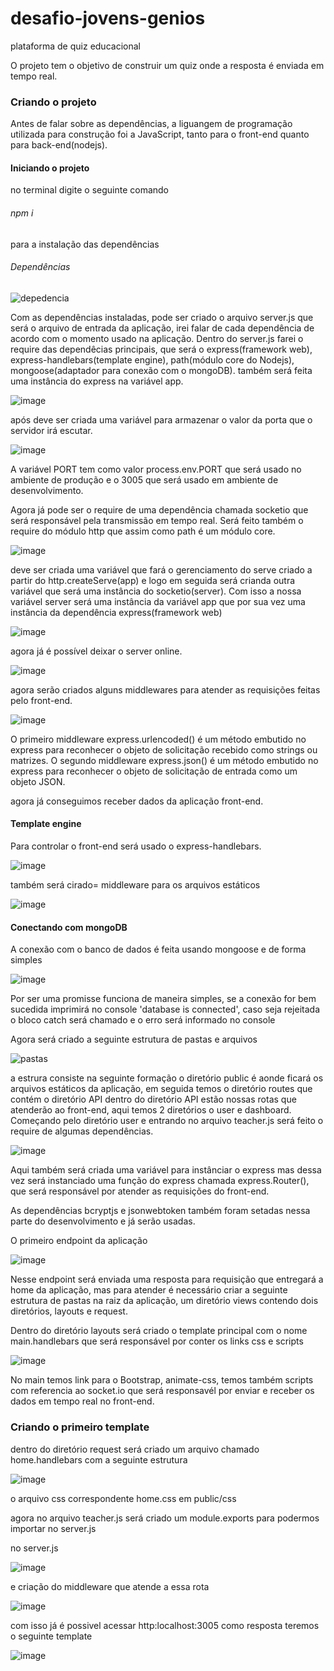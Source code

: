 # desafio-jovens-genios
plataforma de quiz educacional

O projeto tem o objetivo de construir um quiz onde a resposta é enviada em tempo real.

### Criando o projeto

Antes de falar sobre as dependências, a liguangem de programação utilizada para construção foi a JavaScript, tanto para o front-end quanto para back-end(nodejs). 

#### Iniciando o projeto 

no terminal digite o seguinte comando
###### npm i 
para a instalação das dependências 

###### Dependências
  
![depedencia](https://user-images.githubusercontent.com/47647868/136078129-c65d5721-8e11-4a06-859b-ac2ea89c7cdd.png)

Com as dependências instaladas, pode ser criado o arquivo server.js que será o arquivo de entrada da aplicação,
irei falar de cada dependência de acordo com o momento usado na aplicação.
Dentro do server.js farei o require das dependêcias principais, que será o express(framework web), express-handlebars(template engine), path(módulo core do Nodejs), mongoose(adaptador para conexão com o mongoDB). também será feita uma instância do express na variável app. 

![image](https://user-images.githubusercontent.com/47647868/136086614-a2fbeaf7-1f93-4627-894b-1f6239957fc8.png)

após deve ser criada uma variável para armazenar o valor da porta que o servidor irá escutar.

![image](https://user-images.githubusercontent.com/47647868/136087682-51f6b51b-a029-4613-84dd-761fccae8d93.png)

A variável PORT tem como valor process.env.PORT que será usado no ambiente de produção e o 3005 que será usado em ambiente de desenvolvimento.

Agora já pode ser o require de uma dependência chamada socketio que será responsável pela transmissão em tempo real. Será feito também o require do módulo http que assim como path é um módulo core.

![image](https://user-images.githubusercontent.com/47647868/136089246-7d474c54-cfde-4ad1-8afa-fc156d63ac11.png)

deve ser criada uma variável que fará o gerenciamento do serve criado a partir do http.createServe(app) e logo em seguida será crianda outra variável que será uma instância do socketio(server). Com isso a nossa variável server será uma instância da variável app que por sua vez uma instância da dependência express(framework web)

![image](https://user-images.githubusercontent.com/47647868/136093421-437b74e3-2668-42e5-b738-f75215860324.png)

agora já é possível deixar o server online.

![image](https://user-images.githubusercontent.com/47647868/136093907-b11e54cf-f54c-4f19-889e-ffd25745cef1.png)

agora serão criados alguns middlewares para atender as requisições feitas pelo front-end. 

![image](https://user-images.githubusercontent.com/47647868/136094629-edb4b775-8beb-49e8-88ad-a98d044e14e8.png)

O primeiro middleware express.urlencoded() é um método embutido no express para reconhecer o objeto de solicitação recebido como strings ou matrizes.
O segundo middleware express.json()  é um método embutido no express para reconhecer o objeto de solicitação de entrada como um objeto JSON.

agora já conseguimos receber dados da aplicação front-end.

#### Template engine 
Para controlar o front-end será usado o express-handlebars.

![image](https://user-images.githubusercontent.com/47647868/136095859-fe0cbe1c-9283-4e8d-8698-6fb4a92d0e7a.png)

também será cirado= middleware para os arquivos estáticos 

![image](https://user-images.githubusercontent.com/47647868/136096042-ce278cd2-3d2b-4708-a1a7-b2560bf3ef06.png)

#### Conectando com mongoDB
A conexão com o banco de dados é feita usando mongoose e de forma simples 

![image](https://user-images.githubusercontent.com/47647868/136096524-986569e8-5066-4427-b093-7e15d1b54fef.png)

Por ser uma promisse funciona de maneira simples, se a conexão for bem sucedida imprimirá no console 'database is connected', caso seja rejeitada o bloco catch será chamado e o erro será informado no console

Agora será criado a seguinte estrutura de pastas e arquivos

![pastas](https://user-images.githubusercontent.com/47647868/136102185-8ec2af16-f568-4d9b-9c72-394be47c54c4.png)

a estrura consiste na seguinte formação o diretório public é aonde ficará os arquivos estáticos da aplicação, em seguida temos o diretório routes que contém o diretório API dentro do diretório API estão nossas rotas que atenderão ao front-end, aqui temos 2 diretórios o user e dashboard.
  Começando pelo diretório user e entrando no arquivo teacher.js será feito o require de algumas dependências.
  
![image](https://user-images.githubusercontent.com/47647868/136104132-3483c1f8-e771-44d6-86b5-87b68231e7c8.png)

Aqui também será criada uma variável para instânciar o express mas dessa vez será instanciado uma função do express chamada express.Router(), que será responsável por atender as requisições do front-end.

As dependências bcryptjs e jsonwebtoken também foram setadas nessa parte do desenvolvimento e já serão usadas.

O primeiro endpoint da aplicação 

![image](https://user-images.githubusercontent.com/47647868/136106383-eb4e61e3-9d2a-4151-89b0-6cafe344de41.png)

Nesse endpoint será enviada uma resposta para requisição que entregará a home da aplicação, mas para atender é necessário criar a seguinte estrutura de pastas na raiz da aplicação, um diretório views contendo dois diretórios, layouts e request.

  Dentro do diretório layouts será criado o template principal com o nome main.handlebars que será responsável por conter os links css e scripts 
  
  ![image](https://user-images.githubusercontent.com/47647868/136107208-330ceb9c-a631-4c6a-9545-22127e256281.png)
  
  No main temos link para o Bootstrap, animate-css, temos também scripts com referencia ao socket.io que será responsavél por enviar e receber os dados em tempo real no front-end.
  
 ### Criando o primeiro template 
  dentro do diretório request será criado um arquivo chamado home.handlebars com a seguinte estrutura 

![image](https://user-images.githubusercontent.com/47647868/136111289-f85a48c0-7b30-48a7-b487-3bc21043ca91.png)

o arquivo css correspondente home.css em public/css

agora no arquivo teacher.js será criado um module.exports para podermos importar no server.js 

no server.js 

![image](https://user-images.githubusercontent.com/47647868/136113112-a3b3642a-529c-4d3d-b0ac-fb2165405c40.png)


e criação do middleware que atende a essa rota 

![image](https://user-images.githubusercontent.com/47647868/136112508-167abbc2-d743-446e-baf3-9d8c562946e5.png)

com isso já é possivel acessar http:localhost:3005 como resposta teremos o seguinte template

![image](https://user-images.githubusercontent.com/47647868/136112949-43d1aed8-952c-4ac6-bf89-f0e4542a63d4.png)







